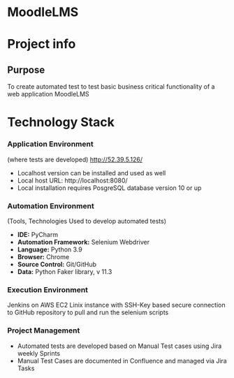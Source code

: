 # MoodleLMS
# Project info

## Purpose
To create automated test to test basic business critical functionality of a web application MoodleLMS

# Technology Stack

### Application Environment
(where tests are developed)
http://52.39.5.126/

- Localhost version can be installed and used as well
- Local host URL: http://localhost:8080/
- Local installation requires PosgreSQL database version 10 or up


### Automation Environment
(Tools, Technologies Used to develop automated tests)

- **IDE:** PyCharm
- **Automation Framework:** Selenium Webdriver
- **Language:** Python 3.9
- **Browser:** Chrome
- **Source Control:** Git/GitHub
- **Data:** Python Faker library, v 11.3

### Execution Environment
Jenkins on AWS EC2 Linix instance with SSH-Key based secure connection to GitHub repository to pull and run the selenium scripts


### Project Management
- Automated tests are developed based on Manual Test cases using Jira weekly Sprints
- Manual Test Cases are documented in Confluence and managed via Jira Tasks

